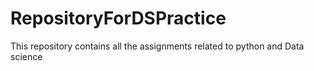 # RepositoryForDSPractice
This repository contains all the assignments related to python and Data science
